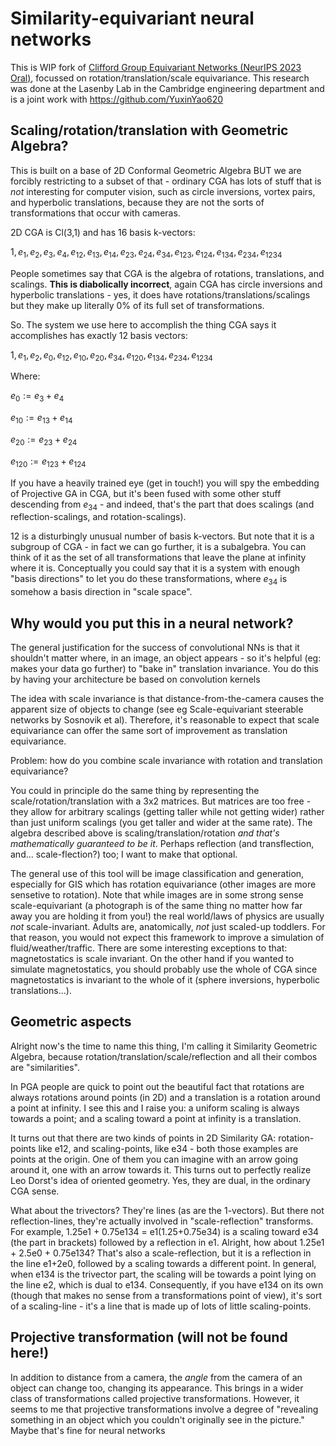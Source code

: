 # Similarity-equivariant neural networks
This is WIP fork of [Clifford Group Equivariant Networks (NeurIPS 2023 Oral)](https://arxiv.org/abs/2305.11141), focussed on rotation/translation/scale equivariance. This research was done at the Lasenby Lab in the Cambridge engineering department and is a joint work with https://github.com/YuxinYao620

## Scaling/rotation/translation with Geometric Algebra?
This is built on a base of 2D Conformal Geometric Algebra BUT we are forcibly restricting to a subset of that - ordinary CGA has lots of stuff that is *not* interesting for computer vision, such as circle inversions, vortex pairs, and hyperbolic translations, because they are not the sorts of transformations that occur with cameras.

2D CGA is Cl(3,1) and has 16 basis k-vectors:

$1, e_1, e_2, e_3, e_4, e_{12}, e_{13}, e_{14}, e_{23}, e_{24}, e_{34}, e_{123}, e_{124}, e_{134}, e_{234}, e_{1234}$

People sometimes say that CGA is the algebra of rotations, translations, and scalings. **This is diabolically incorrect**, again CGA has circle inversions and hyperbolic translations - yes, it does have rotations/translations/scalings but they make up literally 0% of its full set of transformations.

So. The system we use here to accomplish the thing CGA says it accomplishes has exactly 12 basis vectors:

$1, e_1, e_2, e_0, e_{12}, e_{10}, e_{20}, e_{34}, e_{120}, e_{134}, e_{234}, e_{1234}$

Where:

$e_0 := e_3+e_4$

$e_{10} := e_{13} + e_{14}$

$e_{20} := e_{23} + e_{24}$

$e_{120} := e_{123} + e_{124}$

If you have a heavily trained eye (get in touch!) you will spy the embedding of Projective GA in CGA, but it's been fused with some other stuff descending from $e_{34}$ - and indeed, that's the part that does scalings (and reflection-scalings, and rotation-scalings).

12 is a disturbingly unusual number of basis k-vectors. But note that it is a subgroup of CGA - in fact we can go further, it is a subalgebra. You can think of it as the set of all transformations that leave the plane at infinity where it is. Conceptually you could say that it is a system with enough "basis directions" to let you do these transformations, where $e_{34}$ is somehow a basis direction in "scale space".

## Why would you put this in a neural network?
The general justification for the success of convolutional NNs is that it shouldn't matter where, in an image, an object appears - so it's helpful (eg: makes your data go further) to "bake in" translation invariance. You do this by having your architecture be based on convolution kernels

The idea with scale invariance is that distance-from-the-camera causes the apparent size of objects to change (see eg Scale-equivariant steerable networks by Sosnovik et al). Therefore, it's reasonable to expect that scale equivariance can offer the same sort of improvement as translation equivariance.

Problem: how do you combine scale invariance with rotation and translation equivariance?

You could in principle do the same thing by representing the scale/rotation/translation with a 3x2 matrices. But matrices are too free - they allow for arbitrary scalings (getting taller while not getting wider) rather than just uniform scalings (you get taller and wider at the same rate). The algebra described above is scaling/translation/rotation *and that's mathematically guaranteed to be it*. Perhaps reflection (and transflection, and... scale-flection?) too; I want to make that optional.

The general use of this tool will be image classification and generation, especially for GIS which has rotation equivariance (other images are more sensetive to rotation). Note that while images are in some strong sense scale-equivariant (a photograph is of the same thing no matter how far away you are holding it from you!) the real world/laws of physics are usually *not* scale-invariant. Adults are, anatomically, *not* just scaled-up toddlers. For that reason, you would not expect this framework to improve a simulation of fluid/weather/traffic. There are some interesting exceptions to that: magnetostatics is scale invariant. On the other hand if you wanted to simulate magnetostatics, you should probably use the whole of CGA since magnetostatics is invariant to the whole of it (sphere inversions, hyperbolic translations...).

## Geometric aspects
Alright now's the time to name this thing, I'm calling it Similarity Geometric Algebra, because rotation/translation/scale/reflection and all their combos are "similarities".

In PGA people are quick to point out the beautiful fact that rotations are always rotations around points (in 2D) and a translation is a rotation around a point at infinity. I see this and I raise you: a uniform scaling is always towards a point; and a scaling toward a point at infinity is a translation.

It turns out that there are two kinds of points in 2D Similarity GA: rotation-points like e12, and scaling-points, like e34 - both those examples are points at the origin. One of them you can imagine with an arrow going around it, one with an arrow towards it. This turns out to perfectly realize Leo Dorst's idea of oriented geometry. Yes, they are dual, in the ordinary CGA sense.

What about the trivectors? They're lines (as are the 1-vectors). But there not reflection-lines, they're actually involved in "scale-reflection" transforms. For example, 1.25e1 + 0.75e134 = e1(1.25+0.75e34) is a scaling toward e34 (the part in brackets) followed by a reflection in e1. Alright, how about 1.25e1 + 2.5e0 + 0.75e134? That's also a scale-reflection, but it is a reflection in the line e1+2e0, followed by a scaling towards a different point. In general, when e134 is the trivector part, the scaling will be towards a point lying on the line e2, which is dual to e134. Consequently, if you have e134 on its own (though that makes no sense from a transformations point of view), it's sort of a scaling-line - it's a line that is made up of lots of little scaling-points.

## Projective transformation (will not be found here!)
In addition to distance from a camera, the *angle* from the camera of an object can change too, changing its appearance. This brings in a wider class of transformations called projective transformations. However, it seems to me that projective transformations involve a degree of "revealing something in an object which you couldn't originally see in the picture." Maybe that's fine for neural networks